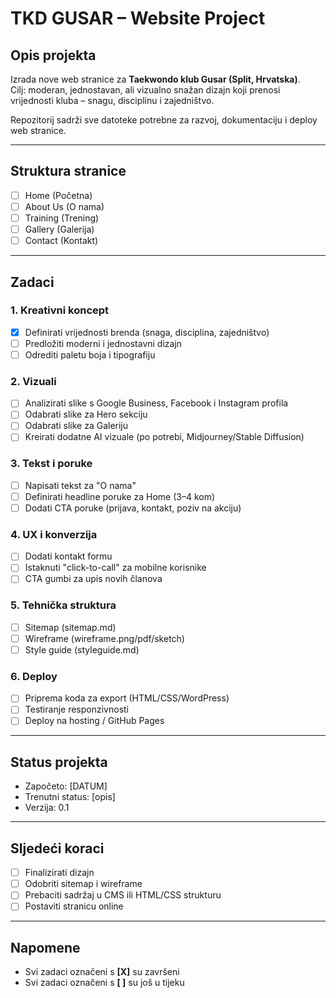 # TKD GUSAR – Website Project

## Opis projekta
Izrada nove web stranice za **Taekwondo klub Gusar (Split, Hrvatska)**.  
Cilj: moderan, jednostavan, ali vizualno snažan dizajn koji prenosi vrijednosti kluba – snagu, disciplinu i zajedništvo.  

Repozitorij sadrži sve datoteke potrebne za razvoj, dokumentaciju i deploy web stranice.  

---

## Struktura stranice
- [ ] Home (Početna)  
- [ ] About Us (O nama)  
- [ ] Training (Trening)  
- [ ] Gallery (Galerija)  
- [ ] Contact (Kontakt)  

---

## Zadaci

### 1. Kreativni koncept
- [X] Definirati vrijednosti brenda (snaga, disciplina, zajedništvo)  
- [ ] Predložiti moderni i jednostavni dizajn  
- [ ] Odrediti paletu boja i tipografiju  

### 2. Vizuali
- [ ] Analizirati slike s Google Business, Facebook i Instagram profila  
- [ ] Odabrati slike za Hero sekciju  
- [ ] Odabrati slike za Galeriju  
- [ ] Kreirati dodatne AI vizuale (po potrebi, Midjourney/Stable Diffusion)  

### 3. Tekst i poruke
- [ ] Napisati tekst za "O nama"  
- [ ] Definirati headline poruke za Home (3–4 kom)  
- [ ] Dodati CTA poruke (prijava, kontakt, poziv na akciju)  

### 4. UX i konverzija
- [ ] Dodati kontakt formu  
- [ ] Istaknuti "click-to-call" za mobilne korisnike  
- [ ] CTA gumbi za upis novih članova  

### 5. Tehnička struktura
- [ ] Sitemap (sitemap.md)  
- [ ] Wireframe (wireframe.png/pdf/sketch)  
- [ ] Style guide (styleguide.md)  

### 6. Deploy
- [ ] Priprema koda za export (HTML/CSS/WordPress)  
- [ ] Testiranje responzivnosti  
- [ ] Deploy na hosting / GitHub Pages  

---

## Status projekta
- Započeto: [DATUM]  
- Trenutni status: [opis]  
- Verzija: 0.1  

---

## Sljedeći koraci
- [ ] Finalizirati dizajn  
- [ ] Odobriti sitemap i wireframe  
- [ ] Prebaciti sadržaj u CMS ili HTML/CSS strukturu  
- [ ] Postaviti stranicu online  

---

## Napomene
- Svi zadaci označeni s **[X]** su završeni  
- Svi zadaci označeni s **[ ]** su još u tijeku  
